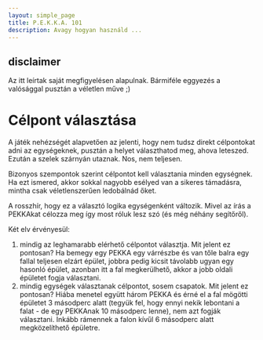 ```yaml
---
layout: simple_page
title: P.E.K.K.A. 101
description: Avagy hogyan használd ...
---
```


## disclaimer

Az itt leírtak saját megfigyelésen alapulnak. Bármiféle eggyezés a valósággal pusztán a véletlen műve ;)

# Célpont választása

A játék nehézségét alapvetően az jelenti, hogy nem tudsz direkt célpontokat adni az egységeknek, pusztán a helyet választhatod meg, ahova leteszed. Ezután a szelek szárnyán utaznak. Nos, nem teljesen.

Bizonyos szempontok szerint célpontot kell választania minden egységnek. Ha ezt ismered, akkor sokkal nagyobb esélyed van a sikeres támadásra, mintha csak véletlenszerűen ledobálnád őket.

A rosszhír, hogy ez a választó logika egységenként változik. Mivel az írás a PEKKAkat célozza meg így most róluk lesz szó (és még néhány segítőről).

Két elv érvényesül:
1) mindig az leghamarabb elérhető célpontot választja. Mit jelent ez pontosan? Ha bemegy egy PEKKA egy várrészbe és van tőle balra egy fallal teljesen elzárt épület, jobbra pedig kicsit távolabb ugyan egy hasonló épület, azonban itt a fal megkerülhető, akkor a jobb oldali épületet fogja választani.
2) mindig egységek választanak célpontot, sosem csapatok. Mit jelent ez pontosan? Hiába menetel együtt három PEKKA és érné el a fal mögötti épületet 3 másodperc alatt (tegyük fel, hogy ennyi nekik lebontani a falat - de egy PEKKAnak 10 másodperc lenne), nem azt fogják választani. Inkább rámennek a falon kívűl 6 másodperc alatt megközelíthető épületre.

